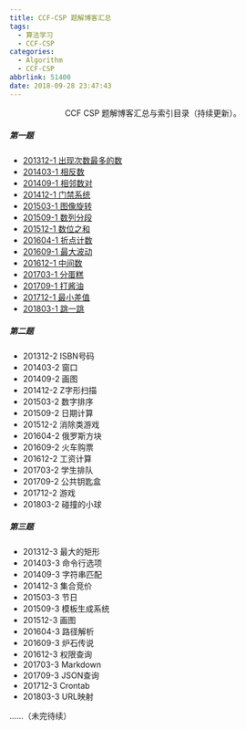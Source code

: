 ```yaml
---
title: CCF-CSP 题解博客汇总
tags:
  - 算法学习
  - CCF-CSP
categories:
  - Algorithm
  - CCF-CSP
abbrlink: 51400
date: 2018-09-28 23:47:43
---
```


<center>CCF CSP 题解博客汇总与索引目录（持续更新）。</center>

<!--more-->

##### 第一题

- [201312-1 出现次数最多的数](http://fanzhenyu.me/2018/09/17/CCF-CSP-%E5%87%BA%E7%8E%B0%E6%AC%A1%E6%95%B0%E6%9C%80%E5%A4%9A%E7%9A%84%E6%95%B0/)
- [201403-1 相反数](http://fanzhenyu.me/2018/09/18/CCF-CSP-%E7%9B%B8%E5%8F%8D%E6%95%B0/)
- [201409-1 相邻数对](http://fanzhenyu.me/2018/09/21/CCF-CSP-%E7%9B%B8%E9%82%BB%E6%95%B0%E5%AF%B9/)
- [201412-1 门禁系统](http://fanzhenyu.me/2018/09/21/CCF-CSP-%E9%97%A8%E7%A6%81%E7%B3%BB%E7%BB%9F/)
- [201503-1 图像旋转](http://fanzhenyu.me/2018/09/26/CCF-CSP-%E5%9B%BE%E5%83%8F%E6%97%8B%E8%BD%AC%E4%B8%8E%E6%95%B0%E4%BD%8D%E4%B9%8B%E5%92%8C/)
- [201509-1 数列分段](http://fanzhenyu.me/2018/09/21/CCF-CSP-%E6%95%B0%E5%88%97%E5%88%86%E6%AE%B5%E4%B8%8E%E6%8A%98%E7%82%B9%E8%AE%A1%E6%95%B0/)
- [201512-1 数位之和](http://fanzhenyu.me/2018/09/26/CCF-CSP-%E5%9B%BE%E5%83%8F%E6%97%8B%E8%BD%AC%E4%B8%8E%E6%95%B0%E4%BD%8D%E4%B9%8B%E5%92%8C/)
- [201604-1 折点计数](http://fanzhenyu.me/2018/09/21/CCF-CSP-%E6%95%B0%E5%88%97%E5%88%86%E6%AE%B5%E4%B8%8E%E6%8A%98%E7%82%B9%E8%AE%A1%E6%95%B0/)
- [201609-1 最大波动](http://fanzhenyu.me/2018/09/26/CCF-CSP-%E6%9C%80%E5%A4%A7%E6%B3%A2%E5%8A%A8%E4%B8%8E%E4%B8%AD%E9%97%B4%E6%95%B0/)
- [201612-1 中间数](http://fanzhenyu.me/2018/09/26/CCF-CSP-%E6%9C%80%E5%A4%A7%E6%B3%A2%E5%8A%A8%E4%B8%8E%E4%B8%AD%E9%97%B4%E6%95%B0/)
- [201703-1 分蛋糕](http://fanzhenyu.me/2018/09/27/CCF-CSP-%E5%88%86%E8%9B%8B%E7%B3%95%E4%B8%8E%E6%89%93%E9%85%B1%E6%B2%B9/)
- [201709-1 打酱油](http://fanzhenyu.me/2018/09/27/CCF-CSP-%E5%88%86%E8%9B%8B%E7%B3%95%E4%B8%8E%E6%89%93%E9%85%B1%E6%B2%B9/)
- [201712-1 最小差值](http://fanzhenyu.me/2018/09/27/CCF-CSP-%E6%9C%80%E5%B0%8F%E5%B7%AE%E5%80%BC%E4%B8%8E%E8%B7%B3%E4%B8%80%E8%B7%B3/)
- [201803-1 跳一跳](http://fanzhenyu.me/2018/09/27/CCF-CSP-%E6%9C%80%E5%B0%8F%E5%B7%AE%E5%80%BC%E4%B8%8E%E8%B7%B3%E4%B8%80%E8%B7%B3/)



##### 第二题



- 201312-2 ISBN号码
- 201403-2 窗口
- 201409-2 画图 
- 201412-2 Z字形扫描
- 201503-2 数字排序
- 201509-2 日期计算
- 201512-2 消除类游戏
- 201604-2 俄罗斯方块
- 201609-2 火车购票
- 201612-2 工资计算
- 201703-2 学生排队
- 201709-2 公共钥匙盒
- 201712-2 游戏
- 201803-2 碰撞的小球



##### 第三题



- 201312-3 最大的矩形
- 201403-3 命令行选项
- 201409-3 字符串匹配 
- 201412-3 集合竞价
- 201503-3 节日
- 201509-3 模板生成系统
- 201512-3 画图
- 201604-3 路径解析
- 201609-3 炉石传说
- 201612-3 权限查询
- 201703-3 Markdown
- 201709-3 JSON查询
- 201712-3 Crontab
- 201803-3 URL映射

 

......（未完待续）